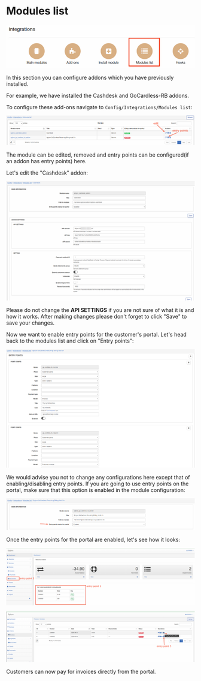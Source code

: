 Modules list
=====

![icon](icon.png)

In this section you can configure addons which you have previously installed.

For example, we have installed the Cashdesk and GoCardless-RB addons.

To configure these add-ons navigate to `Config/Integrations/Modules list`:

![list](list.png)

The module can be edited, removed and entry points can be configured(if an addon has entry points) here.

Let's edit the "Cashdesk" addon:

![edit](edit_module.png)

Please do not change the **API SETTINGS** if you are not sure of what it is and how it works. After making changes please don't forget to click "Save" to save your changes.

Now we want to enable entry points for the customer's portal. Let's head back to the modules list and click on "Entry points":

![entry points](entry_points.png)

We would advise you not to change any configurations here except that of enabling/disabling entry points. If you are going to use entry points on the portal, make sure that this option is enabled in the module configuration:

![enable](enable_entries.png)

Once the entry points for the portal are enabled, let's see how it looks:

![portal1](portal1.png)

![portal2](portal2.png)

Customers can now pay for invoices directly from the portal.
